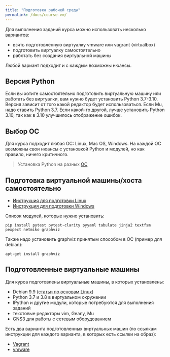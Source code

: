 ```yaml
---
title: "Подготовка рабочей среды"
permalink: /docs/course-vm/
---
```


Для выполнения заданий курса можно использовать несколько вариантов:

* взять подготовленную виртуалку vmware или vagrant (virtualbox)
* подготовить виртуалку самостоятельно
* работать без создания виртуальной машины

Любой вариант подходит и с каждым возможны нюансы.

## Версия Python

Если вы хотите самостоятельно подготовить виртуальную машину или работать без виртуалки,
вам нужно будет установить Python 3.7-3.10. Версия зависит от того какой редактор будет
использоваться. Если Mu, надо ставить Python 3.7. Если какой-то другой, лучше установить Python 3.10,
так как в 3.10 улучшилось отображение ошибок.


## Выбор ОС

Для курса подходит любая ОС: Linux, Mac OS, Windows.
На каждой ОС возможны свои нюансы с установкой Python и модулей, но как правило, ничего критичного.

> Установка Python на разных [ОС](https://realpython.com/installing-python/)

## Подготовка виртуальной машины/хоста самостоятельно

* [Инструкция для подготовки Linux](/docs/pynenglinux/)
* [Инструкция для подготовки Windows](/docs/pynengwindows/)

Список модулей, которые нужно установить:

```
pip install pytest pytest-clarity pyyaml tabulate jinja2 textfsm pexpect netmiko graphviz
```

Также надо установить graphviz принятым способом в ОС (пример для debian):

```
apt-get install graphviz
```

## Подготовленные виртуальные машины

Для курса подготовлены виртуальные машины, в которых установлены:

* Debian 9.9 ([статьи по основам Linux](https://pyneng.github.io/docs/linux/))
* Python 3.7 и 3.8 в виртуальном окружении
* IPython и другие модули, которые потребуются для выполнения заданий
* текстовые редакторы vim, Geany, Mu
* GNS3 для работы с сетевым оборудованием

Есть два варианта подготовленных виртуальных машин (по ссылкам инструкции для каждого варианта, в которых есть ссылки на образ):

* [Vagrant](https://docs.google.com/document/d/1tIb8prINPM7uhyFxIhSSIF1-jckN_OWkKaO8zHQus9g/edit?usp=sharing)
* [vmware](https://drive.google.com/open?id=1r7Si9xTphdWp79sKxDhVk2zjWGggfy5Z6h8cKCLP5Cs)

